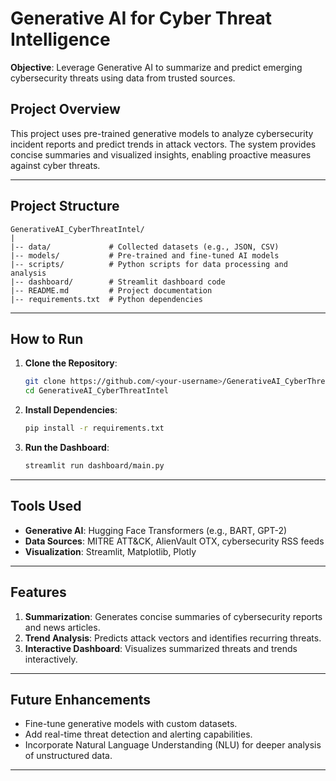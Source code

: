 # Generative AI for Cyber Threat Intelligence

**Objective**: Leverage Generative AI to summarize and predict emerging cybersecurity threats using data from trusted sources.

## Project Overview
This project uses pre-trained generative models to analyze cybersecurity incident reports and predict trends in attack vectors. The system provides concise summaries and visualized insights, enabling proactive measures against cyber threats.

---

## Project Structure

```
GenerativeAI_CyberThreatIntel/
|
|-- data/             # Collected datasets (e.g., JSON, CSV)
|-- models/           # Pre-trained and fine-tuned AI models
|-- scripts/          # Python scripts for data processing and analysis
|-- dashboard/        # Streamlit dashboard code
|-- README.md         # Project documentation
|-- requirements.txt  # Python dependencies
```

---

## How to Run

1. **Clone the Repository**:
   ```bash
   git clone https://github.com/<your-username>/GenerativeAI_CyberThreatIntel.git
   cd GenerativeAI_CyberThreatIntel
   ```

2. **Install Dependencies**:
   ```bash
   pip install -r requirements.txt
   ```

3. **Run the Dashboard**:
   ```bash
   streamlit run dashboard/main.py
   ```

---

## Tools Used

- **Generative AI**: Hugging Face Transformers (e.g., BART, GPT-2)
- **Data Sources**: MITRE ATT&CK, AlienVault OTX, cybersecurity RSS feeds
- **Visualization**: Streamlit, Matplotlib, Plotly

---

## Features

1. **Summarization**: Generates concise summaries of cybersecurity reports and news articles.
2. **Trend Analysis**: Predicts attack vectors and identifies recurring threats.
3. **Interactive Dashboard**: Visualizes summarized threats and trends interactively.

---

## Future Enhancements

- Fine-tune generative models with custom datasets.
- Add real-time threat detection and alerting capabilities.
- Incorporate Natural Language Understanding (NLU) for deeper analysis of unstructured data.

---



